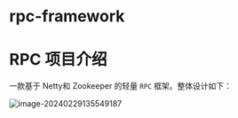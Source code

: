 # rpc-framework
# RPC 项目介绍

一款基于 Netty和 Zookeeper 的轻量 `RPC` 框架。整体设计如下：

![image-20240229135549187](https://images.leoko.tech/img/image-20240229135549187.png)


